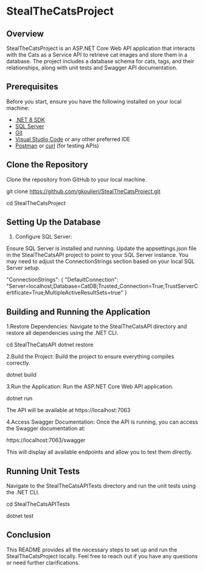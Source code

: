 # StealTheCatsProject

## Overview
StealTheCatsProject is an ASP.NET Core Web API application that interacts with the Cats as a Service API to retrieve cat images and store them in a database. The project includes a database schema for cats, tags, and their relationships, along with unit tests and Swagger API documentation.

## Prerequisites

Before you start, ensure you have the following installed on your local machine:

- [.NET 8 SDK](https://dotnet.microsoft.com/en-us/download/dotnet/8.0)
- [SQL Server](https://www.microsoft.com/en-us/sql-server/sql-server-downloads)
- [Git](https://git-scm.com/)
- [Visual Studio Code](https://code.visualstudio.com/) or any other preferred IDE
- [Postman](https://www.postman.com/downloads/) or [curl](https://curl.se/) (for testing APIs)

## Clone the Repository

Clone the repository from GitHub to your local machine.

git clone https://github.com/gkoulieri/StealTheCatsProject.git

cd StealTheCatsProject


## Setting Up the Database
1. Configure SQL Server:

Ensure SQL Server is installed and running.
Update the appsettings.json file in the StealTheCatsAPI project to point to your SQL Server instance. You may need to adjust the ConnectionStrings section based on your local SQL Server setup.

"ConnectionStrings": {
  "DefaultConnection": "Server=localhost;Database=CatDB;Trusted_Connection=True;TrustServerCertificate=True;MultipleActiveResultSets=true"
}



## Building and Running the Application

1.Restore Dependencies: Navigate to the StealTheCatsAPI directory and restore all dependencies using the .NET CLI.

cd StealTheCatsAPI
dotnet restore

2.Build the Project: Build the project to ensure everything compiles correctly.

dotnet build

3.Run the Application: Run the ASP.NET Core Web API application.

dotnet run

The API will be available at https://localhost:7063 

4.Access Swagger Documentation: Once the API is running, you can access the Swagger documentation at:

https://localhost:7063/swagger

This will display all available endpoints and allow you to test them directly.

## Running Unit Tests
Navigate to the StealTheCatsAPITests directory and run the unit tests using the .NET CLI.

cd StealTheCatsAPITests

dotnet test

## Conclusion
This README provides all the necessary steps to set up and run the StealTheCatsProject locally. Feel free to reach out if you have any questions or need further clarifications.

